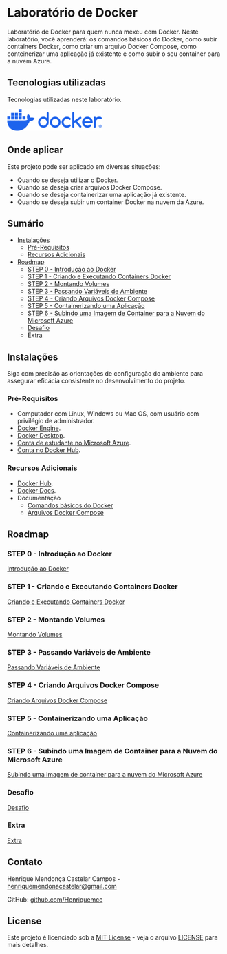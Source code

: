 # Laboratório de Docker

Laboratório de Docker para quem nunca mexeu com Docker. Neste laboratório, você aprenderá: os comandos básicos do Docker, como subir containers Docker, como criar um arquivo Docker Compose, como conteinerizar uma aplicação já existente e como subir o seu container para a nuvem Azure.

## Tecnologias utilizadas

Tecnologias utilizadas neste laboratório.

<div style="display: flex; gap: 10px;">
    <a href="https://www.docker.com/"><img height="50px" src="icones/docker-logo-blue.png" alt="Logo do Docker"/></a>
</div>

## Onde aplicar

Este projeto pode ser aplicado em diversas situações:

- Quando se deseja utilizar o Docker.
- Quando se deseja criar arquivos Docker Compose.
- Quando se deseja containerizar uma aplicação já existente.
- Quando se deseja subir um container Docker na nuvem da Azure.

## Sumário

* [Instalações](#instalações)
  * [Pré-Requisitos](#pré-requisitos)
  * [Recursos Adicionais](#recursos-adicionais)
* [Roadmap](#roadmap)
  * [STEP 0 - Introdução ao Docker](#step-0---introdução-ao-docker)
  * [STEP 1 - Criando e Executando Containers Docker](#step-1---criando-e-executando-containers-docker)
  * [STEP 2 - Montando Volumes](#step-2---montando-volumes)
  * [STEP 3 - Passando Variáveis de Ambiente](#step-3---passando-variáveis-de-ambiente)
  * [STEP 4 - Criando Arquivos Docker Compose](#step-4---criando-arquivos-docker-compose)
  * [STEP 5 - Containerizando uma Aplicação](#step-5---containerizando-uma-aplicação)
  * [STEP 6 - Subindo uma Imagem de Container para a Nuvem do Microsoft Azure](#step-6---subindo-uma-imagem-de-container-para-a-nuvem-do-microsoft-azure)
  * [Desafio](#desafio)
  * [Extra](#extra)

## Instalações

Siga com precisão as orientações de configuração do ambiente para assegurar eficácia consistente no desenvolvimento do projeto.

### Pré-Requisitos

- Computador com Linux, Windows ou Mac OS, com usuário com privilégio de administrador.
- [Docker Engine](https://docs.docker.com/engine/install/).
- [Docker Desktop](https://www.docker.com/products/docker-desktop/).
- [Conta de estudante no Microsoft Azure](https://icei.pucminas.br/index.php/azurepucminas).
- [Conta no Docker Hub](https://app.docker.com/signup).

### Recursos Adicionais

- [Docker Hub](https://hub.docker.com).
- [Docker Docs](https://docs.docker.com).
- Documentação
  - [Comandos básicos do Docker](documentacao/comandos-basicos/README.md)
  - [Arquivos Docker Compose]()

## Roadmap

### STEP 0 - Introdução ao Docker

[Introdução ao Docker](introducao/README.md)

### STEP 1 - Criando e Executando Containers Docker

[Criando e Executando Containers Docker](criando-executando-containers-docker/README.md)

### STEP 2 - Montando Volumes

[Montando Volumes](montando-volumes/README.md)

### STEP 3 - Passando Variáveis de Ambiente

[Passando Variáveis de Ambiente](passando-variaveis-ambiente/README.md)

### STEP 4 - Criando Arquivos Docker Compose

[Criando Arquivos Docker Compose](criando-arquivos-docker-compose/README.md)

### STEP 5 - Containerizando uma Aplicação

[Containerizando uma aplicação](containerizando-uma-aplicacao/README.md)

### STEP 6 - Subindo uma Imagem de Container para a Nuvem do Microsoft Azure

[Subindo uma imagem de container para a nuvem do Microsoft Azure](subindo-uma-imagem-container-nuvem-azure/README.md)

### Desafio

[Desafio](desafio/README.md)

### Extra

[Extra]()

## Contato

Henrique Mendonça Castelar Campos - [henriquemendonacastelar@gmail.com](mailto:henriquemendonacastelar@gmail.com)

GitHub: [github.com/Henriquemcc](https://github.com/Henriquemcc)

## License

Este projeto é licenciado sob a [MIT License](https://mit-license.org/) - veja o arquivo [LICENSE](LICENSE) para mais detalhes.